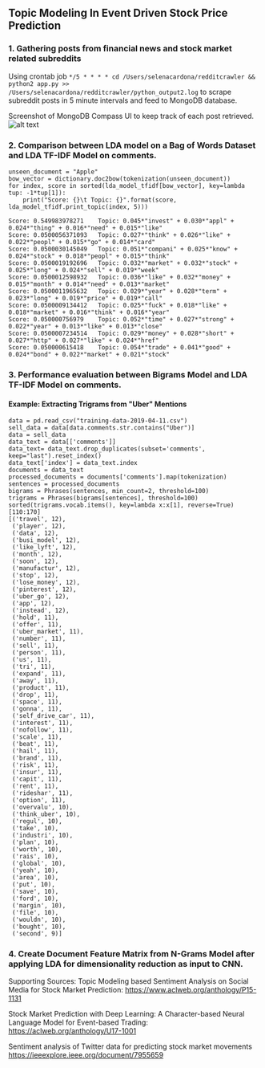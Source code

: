 ## Topic Modeling In Event Driven Stock Price Prediction

### 1. Gathering posts from financial news and stock market related subreddits
Using crontab job `*/5 * * * * cd /Users/selenacardona/redditcrawler && python2 app.py >> /Users/selenacardona/redditcrawler/python_output2.log` to scrape subreddit posts in 5 minute intervals and feed to MongoDB database.

Screenshot of MongoDB Compass UI to keep track of each post retrieved.
![alt text](https://raw.githubusercontent.com/cardosel/Topic-Modeling-In-Event-Driven-Stock-Price-Prediction/master/mongodb_compass.jpg)

### 2. Comparison between LDA model on a Bag of Words Dataset and LDA TF-IDF Model on comments.
```
unseen_document = "Apple"
bow_vector = dictionary.doc2bow(tokenization(unseen_document))
for index, score in sorted(lda_model_tfidf[bow_vector], key=lambda tup: -1*tup[1]):
    print("Score: {}\t Topic: {}".format(score, lda_model_tfidf.print_topic(index, 5)))
    
Score: 0.549983978271	 Topic: 0.045*"invest" + 0.030*"appl" + 0.024*"thing" + 0.016*"need" + 0.015*"like"
Score: 0.0500056371093	 Topic: 0.027*"think" + 0.026*"like" + 0.022*"peopl" + 0.015*"go" + 0.014*"card"
Score: 0.0500030145049	 Topic: 0.051*"compani" + 0.025*"know" + 0.024*"stock" + 0.018*"peopl" + 0.015*"think"
Score: 0.0500019192696	 Topic: 0.032*"market" + 0.032*"stock" + 0.025*"long" + 0.024*"sell" + 0.019*"week"
Score: 0.0500012598932	 Topic: 0.036*"like" + 0.032*"money" + 0.015*"month" + 0.014*"need" + 0.013*"market"
Score: 0.0500011965632	 Topic: 0.029*"year" + 0.028*"term" + 0.023*"long" + 0.019*"price" + 0.019*"call"
Score: 0.0500009134412	 Topic: 0.025*"fuck" + 0.018*"like" + 0.018*"market" + 0.016*"think" + 0.016*"year"
Score: 0.050000756979	 Topic: 0.052*"time" + 0.027*"strong" + 0.022*"year" + 0.013*"like" + 0.013*"close"
Score: 0.0500007234514	 Topic: 0.029*"money" + 0.028*"short" + 0.027*"http" + 0.027*"like" + 0.024*"href"
Score: 0.050000615418	 Topic: 0.054*"trade" + 0.041*"good" + 0.024*"bond" + 0.022*"market" + 0.021*"stock"
```

### 3. Performance evaluation between Bigrams Model and LDA TF-IDF Model on comments.
#### Example: Extracting Trigrams from "Uber" Mentions
```
data = pd.read_csv("training-data-2019-04-11.csv")
sell_data = data[data.comments.str.contains("Uber")]
data = sell_data
data_text = data[['comments']]
data_text= data_text.drop_duplicates(subset='comments', keep="last").reset_index()
data_text['index'] = data_text.index
documents = data_text
processed_documents = documents['comments'].map(tokenization)
sentences = processed_documents
bigrams = Phrases(sentences, min_count=2, threshold=100)
trigrams = Phrases(bigrams[sentences], threshold=100)
sorted(trigrams.vocab.items(), key=lambda x:x[1], reverse=True)[110:170]
[('travel', 12),
 ('player', 12),
 ('data', 12),
 ('busi_model', 12),
 ('like_lyft', 12),
 ('month', 12),
 ('soon', 12),
 ('manufactur', 12),
 ('stop', 12),
 ('lose_money', 12),
 ('pinterest', 12),
 ('uber_go', 12),
 ('app', 12),
 ('instead', 12),
 ('hold', 11),
 ('offer', 11),
 ('uber_market', 11),
 ('number', 11),
 ('sell', 11),
 ('person', 11),
 ('us', 11),
 ('tri', 11),
 ('expand', 11),
 ('away', 11),
 ('product', 11),
 ('drop', 11),
 ('space', 11),
 ('gonna', 11),
 ('self_drive_car', 11),
 ('interest', 11),
 ('nofollow', 11),
 ('scale', 11),
 ('beat', 11),
 ('hail', 11),
 ('brand', 11),
 ('risk', 11),
 ('insur', 11),
 ('capit', 11),
 ('rent', 11),
 ('rideshar', 11),
 ('option', 11),
 ('overvalu', 10),
 ('think_uber', 10),
 ('regul', 10),
 ('take', 10),
 ('industri', 10),
 ('plan', 10),
 ('worth', 10),
 ('rais', 10),
 ('global', 10),
 ('yeah', 10),
 ('area', 10),
 ('put', 10),
 ('save', 10),
 ('ford', 10),
 ('margin', 10),
 ('file', 10),
 ('wouldn', 10),
 ('bought', 10),
 ('second', 9)]
 ```

### 4. Create Document Feature Matrix from N-Grams Model after applying LDA for dimensionality reduction as input to            CNN.




Supporting Sources:
Topic Modeling based Sentiment Analysis on Social Media
for Stock Market Prediction: https://www.aclweb.org/anthology/P15-1131

Stock Market Prediction with Deep Learning: A Character-based Neural Language Model for Event-based Trading:
https://aclweb.org/anthology/U17-1001

Sentiment analysis of Twitter data for predicting stock market movements
https://ieeexplore.ieee.org/document/7955659
